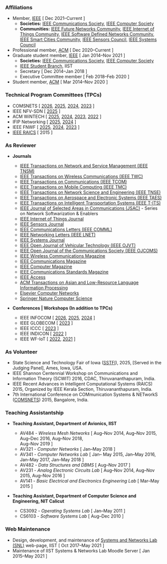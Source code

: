 ### Affiliations

* Member, [IEEE](http://www.ieee.org/index.html) [ Dec 2021–Current ]
  * **Societies:** [IEEE Communications Society](http://www.comsoc.org),
    [IEEE Computer Society](https://www.computer.org)
  * **Communities:** [IEEE Future Networks
    Community](https://futurenetworks.ieee.org/), [IEEE Internet of
    Things Community](http://iot.ieee.org/), [IEEE Software Defined
    Networks Community](https://sdn.ieee.org/), [IEEE Smart Cities
    Community](http://smartcities.ieee.org/), [IEEE Sensors
    Council](http://www.ieee-sensors.org/), [IEEE Systems
    Council](http://www.ieeesystemscouncil.org/)
* Professional member, [ACM](http://www.acm.org) [ Dec 2020–Current ]
* Graduate student member, [IEEE](http://www.ieee.org/index.html) [ Jan
  2014–Nov 2021 ]
  * **Societies:** [IEEE Communications Society](http://www.comsoc.org),
  [IEEE Computer Society](https://www.computer.org)
  *  [IEEE Student Branch](https://www.facebook.com/ieeesbiist/), IIST
    * Secretary [ Dec 2014–Jan 2018 ]
	* Executive Committee member [ Feb 2018–Feb 2020 ]
* Student member, [ACM](http://www.acm.org) [ Mar 2014–Nov 2020 ]

  
### Technical Program Committees (TPCs)

* COMSNETS [ [2026](https://www.comsnets.org/),
  [2025](https://www.comsnets.org/archive/2025/),
  [2024](https://www.comsnets.org/archive/2024/),
  [2023](https://www.comsnets.org/archive/2023/) ]
* IEEE NFV-SDN [ [2025](https://nfvsdn2025.ieee-nfvsdn.org/) ]
* ACM WiNTECH [ [2025](https://acm-wintech.github.io/2025/),
  [2024](https://acm-wintech.github.io/2024/),
  [2023](https://acm-wintech.github.io/2023/),
  [2022](https://acm-wintech.github.io/2022/) ]
* IFIP Networking [ [2025](https://networking.ifip.org/2025/),
  [2024](https://networking.ifip.org/2024/) ]
* IEEE FNWF [ [2025](https://fnwf2025.ieee.org/),
  [2024](https://fnwf2024.ieee.org/),
  [2023](https://fnwf2023.ieee.org/) ]
* [IEEE RAICS](https://www.raics2025.org/) [ 2015 ]

### As Reviewer

* **Journals**
	* [IEEE Transactions on Network and Service
      Management (IEEE TNSM)](https://www.comsoc.org/publications/journals/ieee-tnsm)
    * [IEEE Transactions on Wireless Communications (IEEE TWC)](https://www.comsoc.org/publications/journals/ieee-twc)
	* [IEEE Transactions on Communications (IEEE
      TCOM)](https://www.comsoc.org/publications/journals/ieee-tcom)
    * [IEEE Transactions on Mobile Computing (IEEE TMC)](https://www.computer.org/csdl/journal/tm)
    * [IEEE Transactions on Network Science and Engineering (IEEE TNSE)](https://www.comsoc.org/publications/journals/ieee-tnse)
	* [IEEE Transactions on Aerospace and Electronic Systems (IEEE TAES)](https://ieee-aess.org/publications/taes)
    * [IEEE Transactions on Intelligent Transportation Systems (IEEE T-ITS)](https://ieee-itss.org/pub/t-its/)
	* [IEEE Journal of Selected Areas in Communications
	  (JSAC)](https://www.comsoc.org/jsac) - Series on Network
	  Softwarization & Enablers
	* [IEEE Internet of Things Journal](http://ieee-iotj.org/)
	* [IEEE Sensors Journal](https://ieee-sensors.org/sensors-journal/)
	* [IEEE Communications Letters (IEEE COMML)](https://www.comsoc.org/publications/journals/ieee-comml)
    * [IEEE Networking Letters (IEEE LNET)](https://www.comsoc.org/publications/journals/ieee-lnet)
	* [IEEE Systems Journal](https://ieeesystemsjournal.org)
    * [IEEE Open Journal of Vehicular Technology (IEEE OJVT)](https://vtsociety.org/publication/ieee-ojvt)
	* [IEEE Open Journal of the Communications Society (IEEE OJCOMS)](https://www.comsoc.org/publications/journals/ieee-ojcoms)
    * [IEEE Wireless Communications Magazine](https://www.comsoc.org/publications/magazines/ieee-wireless-communications)
    * [IEEE Communications Magazine](https://www.comsoc.org/publications/magazines/ieee-communications-magazine)
	* [IEEE Computer Magazine](https://www.computer.org/csdl/magazine/co)
    * [IEEE Communications Standards Magazine](https://www.comsoc.org/publications/magazines/ieee-communications-standards-magazine)
	* [IEEE Access](https://ieeeaccess.ieee.org/)
	* [ACM Transactions on Asian and Low-Resource Language Information
      Processing](https://dl.acm.org/journal/tallip)
	* [Elsevier Computer
      Networks](https://www.sciencedirect.com/journal/computer-networks)
	* [Springer Nature Computer Science](https://www.springer.com/journal/42979)

* **Conferences | Workshops (In addition to TPCs)**
    * IEEE INFOCOM [ [2026](https://infocom2026.ieee-infocom.org/),
      [2025](https://infocom2025.ieee-infocom.org/),
      [2024](https://infocom2024.ieee-infocom.org/) ]
	* IEEE GLOBECOM [ [2023](https://globecom2023.ieee-globecom.org/) ]
	* IEEE ICCC [ [2023](https://iccc2023.ieee-iccc.org/) ]
    * IEEE INDICON [ [2022](https://www.indicon2022.org/index.html) ]
    * IEEE WF-IoT [ [2022](https://wfiot2022.iot.ieee.org),
      [2021](https://wfiot2021.iot.ieee.org) ]

### As Volunteer

* State Science and Technology Fair of Iowa
  ([SSTFI](https://sstfi.org/)), 2025, [Served in
  the Judging Panel], Ames, Iowa, USA.  
* IEEE Shannon Centennial Workshop on Communications and Information
  Theory (SCWIT) 2016, CDAC, Thiruvananthapuram, India.
* IEEE Recent Advances in Intelligent Computational Systems (RAICS)
  2015, Organized by IEEE Kerala Section, Thiruvananthapuram, India.
* 7th International Conference on COMmunication Systems & NETworkS
  ([COMSNETS](https://www.comsnets.org/)) 2015, Bangalore, India.


### Teaching Assistantship 

* **Teaching Assistant, Department of Avionics, IIST**
	* AV484 - *Wireless Mesh Networks* [ Aug–Nov 2014, Aug–Nov 2015,
      Aug–Dec 2016, Aug–Nov 2018, <br>Aug–Nov 2019 ]
	* AV321 - *Computer Networks* [ Jan–May 2018 ]
	* AV341 - *Computer Networks Lab* [ Jan– May 2015, Jan–May
      2016, Jan–May 2017, Jan–May 2018 ]
	* AV482 - *Data Structures and DBMS* [ Aug–Nov 2017 ]
	* AV231 - *Analog Electronic Circuits Lab* [ Aug–Nov 2014, Aug–Nov 2015, Aug–Nov 2016 ]
	* AV141 - *Basic Electrical and Electronics Engineering Lab* [ Mar–May
      2015 ]

* **Teaching Assistant, Department of Computer Science and Engineering, NIT Calicut**
	* CS3092 - *Operating Systems Lab* [ Jan–May 2011 ]		
	* CS6103 - *Software Systems Lab* [ Aug–Dec 2010 ]

	  
### Web Maintenance

* Design, development, and maintenance of [Systems and Networks Lab
      (SNL)](https://iist-sysnet.github.io/) web-page, IIST [ Oct
      2017–May 2021 ]
* Maintenance of IIST Systems & Networks Lab Moodle Server [ Jan
  2015–May 2021 ]

